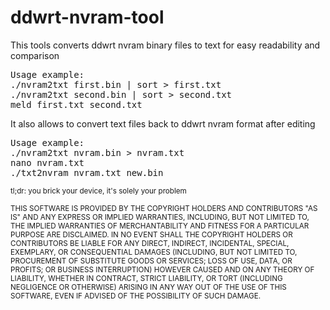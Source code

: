 ddwrt-nvram-tool
================
This tools converts ddwrt nvram binary files to text for easy readability and comparison

<pre>
Usage example:
./nvram2txt first.bin | sort > first.txt
./nvram2txt second.bin | sort > second.txt
meld first.txt second.txt
</pre>

It also allows to convert text files back to ddwrt nvram format after editing

<pre>
Usage example:
./nvram2txt nvram.bin > nvram.txt
nano nvram.txt
./txt2nvram nvram.txt new.bin
</pre>

<small>
tl;dr: you brick your device, it's solely your problem

THIS SOFTWARE IS PROVIDED BY THE COPYRIGHT HOLDERS AND CONTRIBUTORS "AS IS" AND
ANY EXPRESS OR IMPLIED WARRANTIES, INCLUDING, BUT NOT LIMITED TO, THE IMPLIED
WARRANTIES OF MERCHANTABILITY AND FITNESS FOR A PARTICULAR PURPOSE ARE
DISCLAIMED. IN NO EVENT SHALL THE COPYRIGHT HOLDERS OR CONTRIBUTORS BE LIABLE FOR ANY
DIRECT, INDIRECT, INCIDENTAL, SPECIAL, EXEMPLARY, OR CONSEQUENTIAL DAMAGES
(INCLUDING, BUT NOT LIMITED TO, PROCUREMENT OF SUBSTITUTE GOODS OR SERVICES;
LOSS OF USE, DATA, OR PROFITS; OR BUSINESS INTERRUPTION) HOWEVER CAUSED AND
ON ANY THEORY OF LIABILITY, WHETHER IN CONTRACT, STRICT LIABILITY, OR TORT
(INCLUDING NEGLIGENCE OR OTHERWISE) ARISING IN ANY WAY OUT OF THE USE OF THIS
SOFTWARE, EVEN IF ADVISED OF THE POSSIBILITY OF SUCH DAMAGE.
</small>
